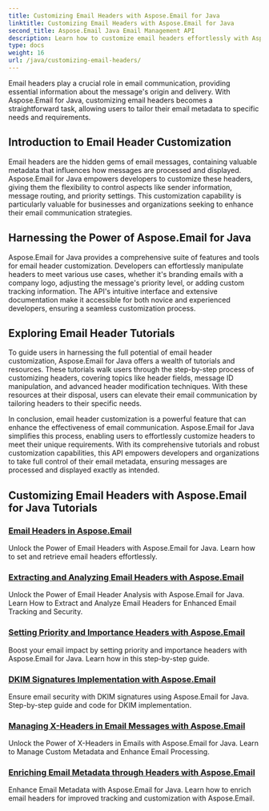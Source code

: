 ```yaml
---
title: Customizing Email Headers with Aspose.Email for Java
linktitle: Customizing Email Headers with Aspose.Email for Java
second_title: Aspose.Email Java Email Management API
description: Learn how to customize email headers effortlessly with Aspose.Email for Java. Dive into tutorials and harness the power of email header customization.
type: docs
weight: 16
url: /java/customizing-email-headers/
---
```


Email headers play a crucial role in email communication, providing essential information about the message's origin and delivery. With Aspose.Email for Java, customizing email headers becomes a straightforward task, allowing users to tailor their email metadata to specific needs and requirements.

## Introduction to Email Header Customization

Email headers are the hidden gems of email messages, containing valuable metadata that influences how messages are processed and displayed. Aspose.Email for Java empowers developers to customize these headers, giving them the flexibility to control aspects like sender information, message routing, and priority settings. This customization capability is particularly valuable for businesses and organizations seeking to enhance their email communication strategies.

## Harnessing the Power of Aspose.Email for Java

Aspose.Email for Java provides a comprehensive suite of features and tools for email header customization. Developers can effortlessly manipulate headers to meet various use cases, whether it's branding emails with a company logo, adjusting the message's priority level, or adding custom tracking information. The API's intuitive interface and extensive documentation make it accessible for both novice and experienced developers, ensuring a seamless customization process.

## Exploring Email Header Tutorials

To guide users in harnessing the full potential of email header customization, Aspose.Email for Java offers a wealth of tutorials and resources. These tutorials walk users through the step-by-step process of customizing headers, covering topics like header fields, message ID manipulation, and advanced header modification techniques. With these resources at their disposal, users can elevate their email communication by tailoring headers to their specific needs.

In conclusion, email header customization is a powerful feature that can enhance the effectiveness of email communication. Aspose.Email for Java simplifies this process, enabling users to effortlessly customize headers to meet their unique requirements. With its comprehensive tutorials and robust customization capabilities, this API empowers developers and organizations to take full control of their email metadata, ensuring messages are processed and displayed exactly as intended.

## Customizing Email Headers with Aspose.Email for Java Tutorials
### [Email Headers in Aspose.Email](./email-headers/)
Unlock the Power of Email Headers with Aspose.Email for Java. Learn how to set and retrieve email headers effortlessly.
### [Extracting and Analyzing Email Headers with Aspose.Email](./extracting-and-analyzing-email-headers/)
Unlock the Power of Email Header Analysis with Aspose.Email for Java. Learn How to Extract and Analyze Email Headers for Enhanced Email Tracking and Security.
### [Setting Priority and Importance Headers with Aspose.Email](./setting-priority-and-importance-headers/)
Boost your email impact by setting priority and importance headers with Aspose.Email for Java. Learn how in this step-by-step guide.
### [DKIM Signatures Implementation with Aspose.Email](./dkim-signatures-implementation/)
Ensure email security with DKIM signatures using Aspose.Email for Java. Step-by-step guide and code for DKIM implementation.
### [Managing X-Headers in Email Messages with Aspose.Email](./managing-x-headers-in-email-messages/)
Unlock the Power of X-Headers in Emails with Aspose.Email for Java. Learn to Manage Custom Metadata and Enhance Email Processing.
### [Enriching Email Metadata through Headers with Aspose.Email](./enriching-email-metadata-through-headers/)
Enhance Email Metadata with Aspose.Email for Java. Learn how to enrich email headers for improved tracking and customization with Aspose.Email.